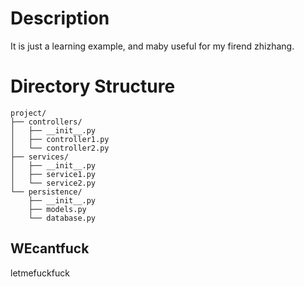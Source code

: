 # Description
It is just a learning example, and maby useful for my firend zhizhang.


# Directory Structure
```
project/
├── controllers/
│   ├── __init__.py
│   ├── controller1.py
│   └── controller2.py
├── services/
│   ├── __init__.py
│   ├── service1.py
│   └── service2.py
└── persistence/
    ├── __init__.py
    ├── models.py
    └── database.py
```
## WEcantfuck
letmefuckfuck
